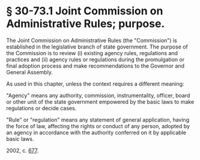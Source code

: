 # § 30-73.1 Joint Commission on Administrative Rules; purpose.

<p>The Joint Commission on Administrative Rules (the "Commission") is established in the legislative branch of state government. The purpose of the Commission is to review (i) existing agency rules, regulations and practices and (ii) agency rules or regulations during the promulgation or final adoption process and make recommendations to the Governor and General Assembly.</p><p>As used in this chapter, unless the context requires a different meaning:</p><p>"Agency" means any authority, commission, instrumentality, officer, board or other unit of the state government empowered by the basic laws to make regulations or decide cases.</p><p>"Rule" or "regulation" means any statement of general application, having the force of law, affecting the rights or conduct of any person, adopted by an agency in accordance with the authority conferred on it by applicable basic laws.</p><p>2002, c. <a href='http://lis.virginia.gov/cgi-bin/legp604.exe?021+ful+CHAP0677'>677</a>.</p>